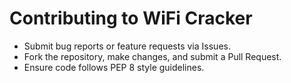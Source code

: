 # Contributing to WiFi Cracker
- Submit bug reports or feature requests via Issues.
- Fork the repository, make changes, and submit a Pull Request.
- Ensure code follows PEP 8 style guidelines.
